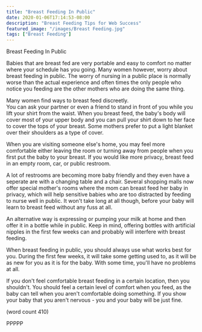 ```yaml
---
title: "Breast Feeding In Public"
date: 2020-01-06T17:14:53-08:00
description: "Breast Feeding Tips for Web Success"
featured_image: "/images/Breast Feeding.jpg"
tags: ["Breast Feeding"]
---
```


Breast Feeding In Public

Babies that are breast fed are very portable and
easy to comfort no matter where your schedule has
you going.  Many women however, worry about 
breast feeding in public.  The worry of nursing
in a public place is normally worse than the
actual experience and often times the only people
who notice you feeding are the other mothers who
are doing the same thing.

Many women find ways to breast feed discreetly.  
You can ask your partner or even a friend to 
stand in front of you while you lift your shirt
from the waist.  When you breast feed, the baby's
body will cover most of your upper body and you
can pull your shirt down to her face to cover
the tops of your breast.  Some mothers prefer to
put a light blanket over their shoulders as a
type of cover.

When you are visiting someone else's home, you
may feel more comfortable either leaving the
room or turning away from people when you first
put the baby to your breast.  If you would like
more privacy, breast feed in an empty room, car,
or public restroom.

A lot of restrooms are becoming more baby 
friendly and they even have a seperate are with
a changing table and a chair.  Several shopping
malls now offer special mother's rooms where 
the mom can breast feed her baby in privacy,
which will help sensitive babies who are too
distracted by feeding to nurse well in public.
It won't take long at all though, before your
baby will learn to breast feed without any fuss
at all.

An alternative way is expressing or pumping 
your milk at home and then offer it in a bottle
while in public.  Keep in mind, offering
bottles with artificial nipples in the first
few weeks can and probably will interfere with
breast feeding.

When breast feeding in public, you should always
use what works best for you.  During the first
few weeks, it will take some getting used to,
as it will be as new for you as it is for the
baby.  With some time, you'll have no problems
at all.

If you don't feel comfortable breast feeding in
a certain location, then you shouldn't.  You 
should feel a certain level of comfort when you
feed, as the baby can tell when you aren't 
comfortable doing something.  If you show your
baby that you aren't nervous - you and your 
baby will be just fine.

(word count 410)

PPPPP
